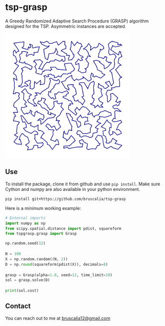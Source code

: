 # tsp-grasp

A Greedy Randomized Adaptive Search Procedure (GRASP) algorithm designed for the TSP. Asymmetric instances are accepted.

<p align="left">
  <img src="./assets/tsp_1000.png" width="400" title="icon tsp">
</p>

## Use

To install the package, clone it from github and use `pip install`. Make sure Cython and numpy are also available in your python environment.

```
pip install git+https://github.com/bruscalia/tsp-grasp
```

Here is a minimum working example:

```python
# External imports
import numpy as np
from scipy.spatial.distance import pdist, squareform
from tspgrasp.grasp import Grasp
```

```python
np.random.seed(12)

N = 100
X = np.random.random((N, 2))
D = np.round(squareform(pdist(X)), decimals=8)

grasp = Grasp(alpha=1.0, seed=12, time_limit=10)
sol = grasp.solve(D)

print(sol.cost)
```

## Contact

You can reach out to me at bruscalia12@gmail.com
